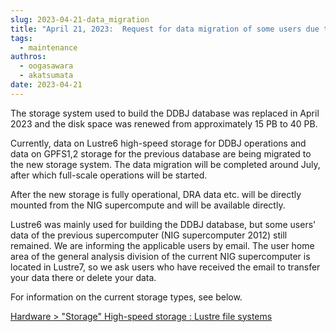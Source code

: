 ```yaml
---
slug: 2023-04-21-data_migration
title: "April 21, 2023:  Request for data migration of some users due to the start of operation of the new storage system for databases"
tags:
  - maintenance
authros:
  - oogasawara
  - akatsumata
date: 2023-04-21
---
```



The storage system used to build the DDBJ database was replaced in April 2023 and the disk space was renewed from approximately 15 PB to 40 PB.

Currently, data on Lustre6 high-speed storage for DDBJ operations and data on GPFS1,2 storage for the previous database are being migrated to the new storage system. The data migration will be completed around July, after which full-scale operations will be started.

After the new storage is fully operational, DRA data etc. will be directly mounted from the NIG supercompute and will be available directly.

Lustre6 was mainly used for building the DDBJ database, but some users' data of the previous supercomputer (NIG supercomputer 2012) still remained. We are informing the applicable users by email. The user home area of the general analysis division of the current NIG supercomputer is located in Lustre7, so we ask users who have received the email to transfer your data there or delete your data.

For information on the current storage types, see below.

[Hardware > "Storage" High-speed storage : Lustre file systems](/guides/hardware/#high-speed-storage--lustre-file-systems)
